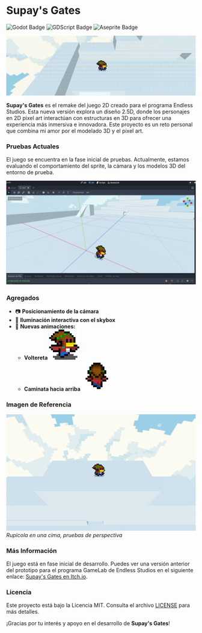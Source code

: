# Supay's Gates

![Godot Badge](https://img.shields.io/badge/Engine-Godot-brightgreen)
![GDScript Badge](https://img.shields.io/badge/Language-GDScript-blue)
![Aseprite Badge](https://img.shields.io/badge/Tool-Aseprite-red)

![Banner](Captures/banner.gif)

**Supay's Gates** es el remake del juego 2D creado para el programa Endless Studios. Esta nueva versión explora un diseño 2.5D, donde los personajes en 2D pixel art interactúan con estructuras en 3D para ofrecer una experiencia más inmersiva e innovadora. Este proyecto es un reto personal que combina mi amor por el modelado 3D y el pixel art.

### Pruebas Actuales

El juego se encuentra en la fase inicial de pruebas. Actualmente, estamos evaluando el comportamiento del sprite, la cámara y los modelos 3D del entorno de prueba.

![Prueba](Captures/prueba.png)

### Agregados

- 📷 **Posicionamiento de la cámara**
- 🌟 **Iluminación interactiva con el skybox**
- 🎨 **Nuevas animaciones:**
  - **Voltereta** ![Voltereta](Captures/dash.gif)
  - **Caminata hacia arriba** ![Caminata hacia arriba](Captures/up.gif)

### Imagen de Referencia

![Rupicola en una cima, pruebas de perspectiva](Captures/imagen1.png)
*Rupicola en una cima, pruebas de perspectiva*

### Más Información

El juego está en fase inicial de desarrollo. Puedes ver una versión anterior del prototipo para el programa GameLab de Endless Studios en el siguiente enlace: [Supay's Gates en Itch.io](https://gatorrante.itch.io/supai).

### Licencia

Este proyecto está bajo la Licencia MIT. Consulta el archivo [LICENSE](LICENSE) para más detalles.

¡Gracias por tu interés y apoyo en el desarrollo de **Supay's Gates**!
